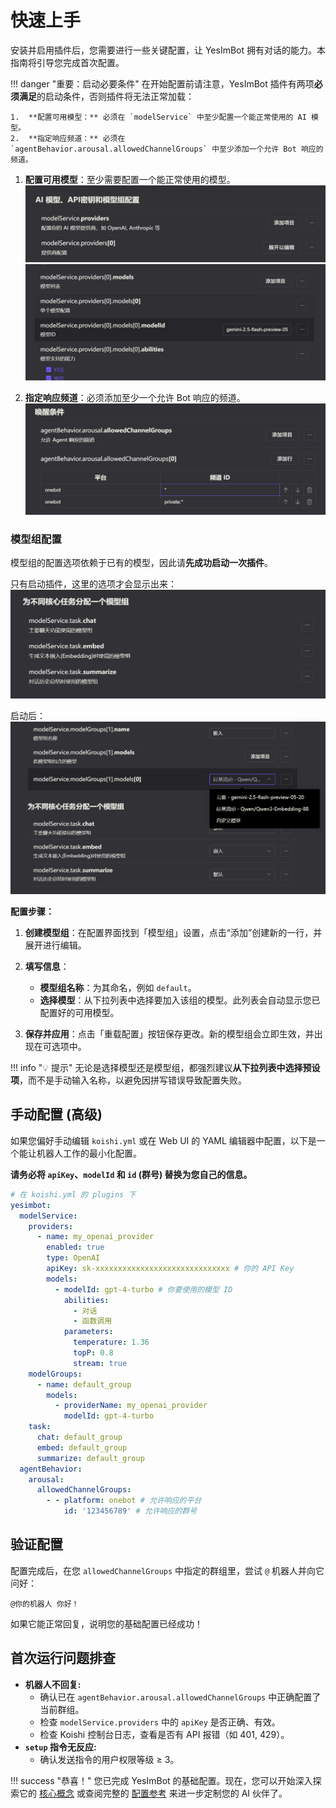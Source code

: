 # 快速上手

安装并启用插件后，您需要进行一些关键配置，让 YesImBot 拥有对话的能力。本指南将引导您完成首次配置。

!!! danger "重要：启动必要条件"
    在开始配置前请注意，YesImBot 插件有两项**必须满足**的启动条件，否则插件将无法正常加载：

    1.  **配置可用模型：** 必须在 `modelService` 中至少配置一个能正常使用的 AI 模型。
    2.  **指定响应频道：** 必须在 `agentBehavior.arousal.allowedChannelGroups` 中至少添加一个允许 Bot 响应的频道。

1.  **配置可用模型**：至少需要配置一个能正常使用的模型。
![image1.png](../assets/image1.png)
![image2.png](../assets/image2.png)

2.  **指定响应频道**：必须添加至少一个允许 Bot 响应的频道。
![image3.png](../assets/image3.png)

### **模型组配置**

模型组的配置选项依赖于已有的模型，因此请**先成功启动一次插件**。

只有启动插件，这里的选项才会显示出来：
![image4.png](../assets/image4.png)

启动后：
![image6.png](../assets/image6.png)

**配置步骤：**

1.  **创建模型组**：在配置界面找到「模型组」设置，点击“添加”创建新的一行，并展开进行编辑。

2.  **填写信息**：
    *   **模型组名称**：为其命名，例如 `default`。
    *   **选择模型**：从下拉列表中选择要加入该组的模型。此列表会自动显示您已配置好的可用模型。

3.  **保存并应用**：点击「重载配置」按钮保存更改。新的模型组会立即生效，并出现在可选项中。

!!! info "💡 提示"
    无论是选择模型还是模型组，都强烈建议**从下拉列表中选择预设项**，而不是手动输入名称，以避免因拼写错误导致配置失败。

## 手动配置 (高级)

如果您偏好手动编辑 `koishi.yml` 或在 Web UI 的 YAML 编辑器中配置，以下是一个能让机器人工作的最小化配置。

**请务必将 `apiKey`、`modelId` 和 `id` (群号) 替换为您自己的信息。**

```yaml
# 在 koishi.yml 的 plugins 下
yesimbot:
  modelService:
    providers:
      - name: my_openai_provider
        enabled: true
        type: OpenAI
        apiKey: sk-xxxxxxxxxxxxxxxxxxxxxxxxxxxxxx # 你的 API Key
        models:
          - modelId: gpt-4-turbo # 你要使用的模型 ID
            abilities:
              - 对话
              - 函数调用
            parameters:
              temperature: 1.36
              topP: 0.8
              stream: true
    modelGroups:
      - name: default_group
        models:
          - providerName: my_openai_provider
            modelId: gpt-4-turbo
    task:
      chat: default_group
      embed: default_group
      summarize: default_group
  agentBehavior:
    arousal:
      allowedChannelGroups:
        - - platform: onebot # 允许响应的平台
            id: '123456789' # 允许响应的群号
```

## 验证配置

配置完成后，在您 `allowedChannelGroups` 中指定的群组里，尝试 `@` 机器人并向它问好：

```
@你的机器人 你好！
```

如果它能正常回复，说明您的基础配置已经成功！

## 首次运行问题排查

-   **机器人不回复:**
    -   确认已在 `agentBehavior.arousal.allowedChannelGroups` 中正确配置了当前群组。
    -   检查 `modelService.providers` 中的 `apiKey` 是否正确、有效。
    -   检查 Koishi 控制台日志，查看是否有 API 报错（如 401, 429）。
-   **`setup` 指令无反应:**
    -   确认发送指令的用户权限等级 ≥ 3。

!!! success "恭喜！"
    您已完成 YesImBot 的基础配置。现在，您可以开始深入探索它的 [核心概念](../concepts/agent-architecture.md) 或查阅完整的 [配置参考](../reference/configuration.md) 来进一步定制您的 AI 伙伴了。
